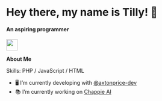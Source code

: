 # Hey there, my name is Tilly! 👋
#### An aspiring programmer
<img height="30px" src="https://img.shields.io/discord/789584377436438538?label=discord&style=for-the-badge" />

**About Me**

Skills: PHP / JavaScript / HTML

- 🖥️ I’m currently developing with <a href="https://github.com/axtonprice-dev">@axtonprice-dev</a>
- 📚 I’m currently working on <a href="https://github.com/brendanprice2003/chappie">Chappie AI</a>
